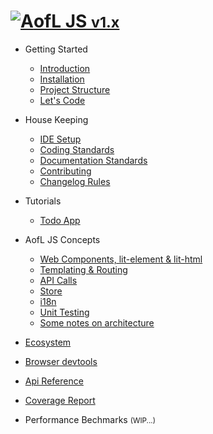 <h1 class="app-name"><a class="app-name-link" data-nosearch="" href="/"><img alt="A" js="" src="/_assets/manifest/icon-48x48.png"><span>ofL JS <small>v1.x</small></span></a></h1>

- Getting Started

  - [Introduction](v1.x/getting-started/index.md)
  - [Installation](v1.x/getting-started/installation.md)
  - [Project Structure](v1.x/getting-started/project-structure.md)
  - [Let's Code](v1.x/getting-started/lets-code.md)

- House Keeping

  - [IDE Setup](v1.x/housekeeping/ide-setup.md)
  - [Coding Standards](v1.x/housekeeping/coding-standards.md)
  - [Documentation Standards](v1.x/housekeeping/documentation-standards.md)
  - [Contributing](v1.x/housekeeping/contributing.md)
  - [Changelog Rules](v1.x/housekeeping/changelog-rules.md)

- Tutorials

  - [Todo App](v1.x/todo-app/index.md)

- AofL JS Concepts

  - [Web Components, lit-element & lit-html](v1.x/aofl-js-concepts/technologies.md)
  - [Templating & Routing](v1.x/aofl-js-concepts/templating-routing.md)
  - [API Calls](v1.x/aofl-js-concepts/api-calls.md)
  - [Store](v1.x/aofl-js-concepts/store.md)
  - [i18n](v1.x/aofl-js-concepts/i18n.md)
  - [Unit Testing](v1.x/aofl-js-concepts/unit-testing.md)
  - [Some notes on architecture](v1.x/aofl-js-concepts/architecture-notes.md)

- [Ecosystem](v1.x/ecosystem/index.md)
- [Browser devtools](v1.x/devtools/index.md)
- <a href="v1.x/api-docs/index.html" target="_blank">Api Reference</a>
- <a href="v1.x/coverage/lcov-report/index.html" target="_blank">Coverage Report</a>
- Performance Bechmarks <small>(WIP...)</small>
